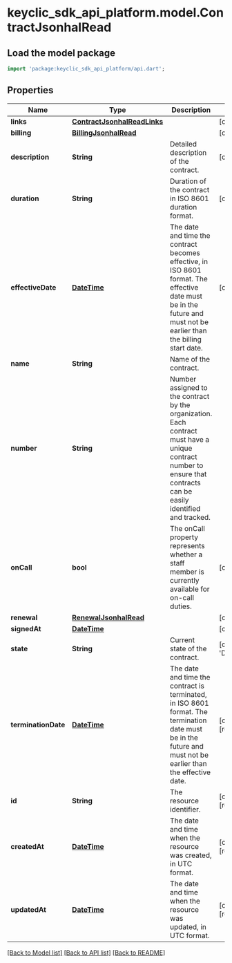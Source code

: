 # keyclic_sdk_api_platform.model.ContractJsonhalRead

## Load the model package
```dart
import 'package:keyclic_sdk_api_platform/api.dart';
```

## Properties
Name | Type | Description | Notes
------------ | ------------- | ------------- | -------------
**links** | [**ContractJsonhalReadLinks**](ContractJsonhalReadLinks.md) |  | [optional] 
**billing** | [**BillingJsonhalRead**](BillingJsonhalRead.md) |  | [optional] 
**description** | **String** | Detailed description of the contract. | [optional] 
**duration** | **String** | Duration of the contract in ISO 8601 duration format. | [optional] 
**effectiveDate** | [**DateTime**](DateTime.md) | The date and time the contract becomes effective, in ISO 8601 format. The effective date must be in the future and must not be earlier than the billing start date. | [optional] 
**name** | **String** | Name of the contract. | 
**number** | **String** | Number assigned to the contract by the organization. Each contract must have a unique contract number to ensure that contracts can be easily identified and tracked. | 
**onCall** | **bool** | The onCall property represents whether a staff member is currently available for on-call duties. | [optional] 
**renewal** | [**RenewalJsonhalRead**](RenewalJsonhalRead.md) |  | [optional] 
**signedAt** | [**DateTime**](DateTime.md) |  | [optional] 
**state** | **String** | Current state of the contract. | [default to 'DRAFT']
**terminationDate** | [**DateTime**](DateTime.md) | The date and time the contract is terminated, in ISO 8601 format. The termination date must be in the future and must not be earlier than the effective date. | [optional] [readonly] 
**id** | **String** | The resource identifier. | [optional] [readonly] 
**createdAt** | [**DateTime**](DateTime.md) | The date and time when the resource was created, in UTC format. | [optional] [readonly] 
**updatedAt** | [**DateTime**](DateTime.md) | The date and time when the resource was updated, in UTC format. | [optional] [readonly] 

[[Back to Model list]](../README.md#documentation-for-models) [[Back to API list]](../README.md#documentation-for-api-endpoints) [[Back to README]](../README.md)


